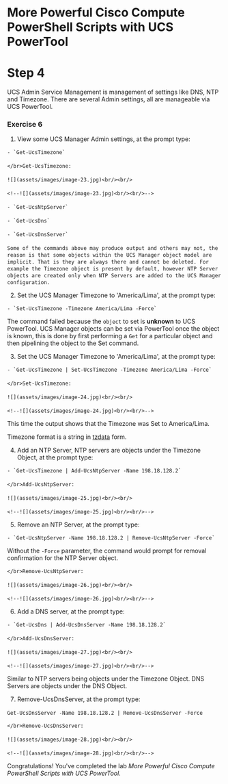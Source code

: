 # More Powerful Cisco Compute PowerShell Scripts with UCS PowerTool

# Step 4

UCS Admin Service Management is management of settings like DNS, NTP and Timezone.  There are several Admin settings, all are manageable via UCS PowerTool.

### Exercise 6

  1. View some UCS Manager Admin settings, at the prompt type:

    - `Get-UcsTimezone`

    </br>Get-UcsTimezone:

    ![](assets/images/image-23.jpg)<br/><br/>

    <!--![](assets/images/image-23.jpg)<br/><br/>-->

    - `Get-UcsNtpServer`

    - `Get-UcsDns`

    - `Get-UcsDnsServer`

    Some of the commands above may produce output and others may not, the reason is that some objects within the UCS Manager object model are implicit. That is they are always there and cannot be deleted. For example the Timezone object is present by default, however NTP Server objects are created only when NTP Servers are added to the UCS Manager configuration.

  2. Set the UCS Manager Timezone to 'America/Lima', at the prompt type:

    - `Set-UcsTimezone -Timezone America/Lima -Force`

  The command failed because the `object` to set is **unknown** to UCS PowerTool. UCS Manager objects can be set via PowerTool once the object is known, this is done by first performing a `Get` for a particular object and then pipelining the object to the Set command.

  3. Set the UCS Manager Timezone to 'America/Lima', at the prompt type:

    - `Get-UcsTimezone | Set-UcsTimezone -Timezone America/Lima -Force`

    </br>Set-UcsTimezone:

    ![](assets/images/image-24.jpg)<br/><br/>

    <!--![](assets/images/image-24.jpg)<br/><br/>-->

  This time the output shows that the Timezone was Set to America/Lima.

  Timezone format is a string in [tzdata](https://en.wikipedia.org/wiki/Tz_database) form.

  4. Add an NTP Server, NTP servers are objects under the Timezone Object, at the prompt type:

    - `Get-UcsTimezone | Add-UcsNtpServer -Name 198.18.128.2`

    </br>Add-UcsNtpServer:

    ![](assets/images/image-25.jpg)<br/><br/>

    <!--![](assets/images/image-25.jpg)<br/><br/>-->

  5. Remove an NTP Server, at the prompt type:

    - `Get-UcsNtpServer -Name 198.18.128.2 | Remove-UcsNtpServer -Force`

  Without the `-Force` parameter, the command would prompt for removal confirmation for the NTP Server object.

    </br>Remove-UcsNtpServer:

    ![](assets/images/image-26.jpg)<br/><br/>

    <!--![](assets/images/image-26.jpg)<br/><br/>-->

  6. Add a DNS server, at the prompt type:

    - `Get-UcsDns | Add-UcsDnsServer -Name 198.18.128.2`

    </br>Add-UcsDnsServer:

    ![](assets/images/image-27.jpg)<br/><br/>

    <!--![](assets/images/image-27.jpg)<br/><br/>-->

  Similar to NTP servers being objects under the Timezone Object. DNS Servers are objects under the DNS Object.

  7. Remove-UcsDnsServer, at the prompt type:

  `Get-UcsDnsServer -Name 198.18.128.2 | Remove-UcsDnsServer -Force`

    </br>Remove-UcsDnsServer:

    ![](assets/images/image-28.jpg)<br/><br/>

    <!--![](assets/images/image-28.jpg)<br/><br/>-->

Congratulations! You've completed the lab *More Powerful Cisco Compute PowerShell Scripts with UCS PowerTool*.
